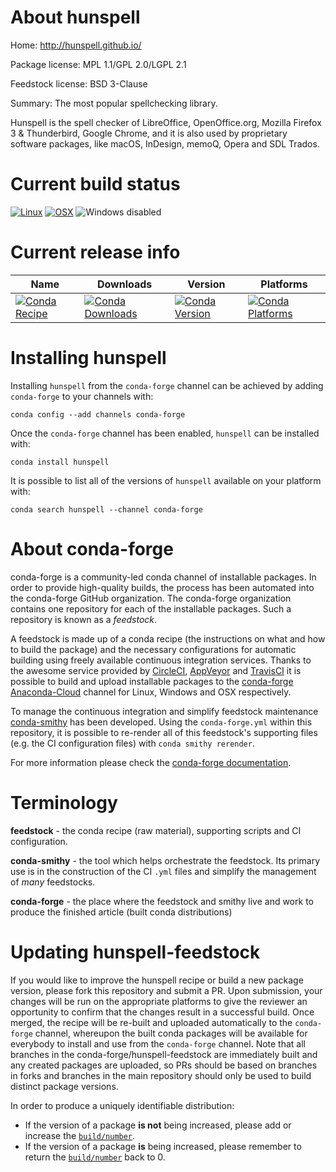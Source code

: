 About hunspell
==============

Home: http://hunspell.github.io/

Package license: MPL 1.1/GPL 2.0/LGPL 2.1

Feedstock license: BSD 3-Clause

Summary: The most popular spellchecking library.

Hunspell is the spell checker of LibreOffice, OpenOffice.org, Mozilla Firefox 3 & Thunderbird,
Google Chrome, and it is also used by proprietary software packages, like macOS, InDesign,
memoQ, Opera and SDL Trados.


Current build status
====================

[![Linux](https://img.shields.io/circleci/project/github/conda-forge/hunspell-feedstock/master.svg?label=Linux)](https://circleci.com/gh/conda-forge/hunspell-feedstock)
[![OSX](https://img.shields.io/travis/conda-forge/hunspell-feedstock/master.svg?label=macOS)](https://travis-ci.org/conda-forge/hunspell-feedstock)
![Windows disabled](https://img.shields.io/badge/Windows-disabled-lightgrey.svg)

Current release info
====================

| Name | Downloads | Version | Platforms |
| --- | --- | --- | --- |
| [![Conda Recipe](https://img.shields.io/badge/recipe-hunspell-green.svg)](https://anaconda.org/conda-forge/hunspell) | [![Conda Downloads](https://img.shields.io/conda/dn/conda-forge/hunspell.svg)](https://anaconda.org/conda-forge/hunspell) | [![Conda Version](https://img.shields.io/conda/vn/conda-forge/hunspell.svg)](https://anaconda.org/conda-forge/hunspell) | [![Conda Platforms](https://img.shields.io/conda/pn/conda-forge/hunspell.svg)](https://anaconda.org/conda-forge/hunspell) |

Installing hunspell
===================

Installing `hunspell` from the `conda-forge` channel can be achieved by adding `conda-forge` to your channels with:

```
conda config --add channels conda-forge
```

Once the `conda-forge` channel has been enabled, `hunspell` can be installed with:

```
conda install hunspell
```

It is possible to list all of the versions of `hunspell` available on your platform with:

```
conda search hunspell --channel conda-forge
```


About conda-forge
=================

conda-forge is a community-led conda channel of installable packages.
In order to provide high-quality builds, the process has been automated into the
conda-forge GitHub organization. The conda-forge organization contains one repository
for each of the installable packages. Such a repository is known as a *feedstock*.

A feedstock is made up of a conda recipe (the instructions on what and how to build
the package) and the necessary configurations for automatic building using freely
available continuous integration services. Thanks to the awesome service provided by
[CircleCI](https://circleci.com/), [AppVeyor](http://www.appveyor.com/)
and [TravisCI](https://travis-ci.org/) it is possible to build and upload installable
packages to the [conda-forge](https://anaconda.org/conda-forge)
[Anaconda-Cloud](http://docs.anaconda.org/) channel for Linux, Windows and OSX respectively.

To manage the continuous integration and simplify feedstock maintenance
[conda-smithy](http://github.com/conda-forge/conda-smithy) has been developed.
Using the ``conda-forge.yml`` within this repository, it is possible to re-render all of
this feedstock's supporting files (e.g. the CI configuration files) with ``conda smithy rerender``.

For more information please check the [conda-forge documentation](https://conda-forge.org/docs/).

Terminology
===========

**feedstock** - the conda recipe (raw material), supporting scripts and CI configuration.

**conda-smithy** - the tool which helps orchestrate the feedstock.
                   Its primary use is in the construction of the CI ``.yml`` files
                   and simplify the management of *many* feedstocks.

**conda-forge** - the place where the feedstock and smithy live and work to
                  produce the finished article (built conda distributions)


Updating hunspell-feedstock
===========================

If you would like to improve the hunspell recipe or build a new
package version, please fork this repository and submit a PR. Upon submission,
your changes will be run on the appropriate platforms to give the reviewer an
opportunity to confirm that the changes result in a successful build. Once
merged, the recipe will be re-built and uploaded automatically to the
`conda-forge` channel, whereupon the built conda packages will be available for
everybody to install and use from the `conda-forge` channel.
Note that all branches in the conda-forge/hunspell-feedstock are
immediately built and any created packages are uploaded, so PRs should be based
on branches in forks and branches in the main repository should only be used to
build distinct package versions.

In order to produce a uniquely identifiable distribution:
 * If the version of a package **is not** being increased, please add or increase
   the [``build/number``](http://conda.pydata.org/docs/building/meta-yaml.html#build-number-and-string).
 * If the version of a package **is** being increased, please remember to return
   the [``build/number``](http://conda.pydata.org/docs/building/meta-yaml.html#build-number-and-string)
   back to 0.